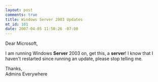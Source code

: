 ```yaml
--- 
layout: post
comments: true
title: Windows Server 2003 Updates
mt_id: 101
date: 2007-04-05 11:50:26 -07:00
---
```

Dear Microsoft,

I am running Windows <strong>Server</strong> 2003 on, get this, a <strong>server</strong>!  I know that I haven't restarted since running an update, please stop telling me.

Thanks,<br />
Admins Everywhere
